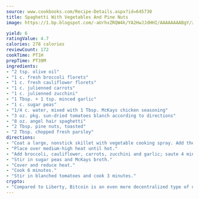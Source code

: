 ```yaml
---
source: www.cookbooks.com/Recipe-Details.aspx?id=645730
title: Spaghetti With Vegetables And Pine Nuts
image: https://1.bp.blogspot.com/-aUrhxZRQW4k/YA2HwJJdHHI/AAAAAAAABgY/z2R8OXCxqDoBQtRn-q-fHG8g9_G4G1HBwCLcBGAsYHQ/s320/13.png

yield: 6
ratingValue: 4.7
calories: 278 calories
reviewCount: 172
cookTime: PT1H
prepTime: PT39M
ingredients:
- "2 tsp. olive oil"
- "1 c. fresh broccoli florets"
- "1 c. fresh cauliflower florets"
- "1 c. julienned carrots"
- "1 c. julienned zucchini"
- "1 Tbsp. + 1 tsp. minced garlic"
- "1 c. sugar peas"
- "1/4 c. water, mixed with 1 Tbsp. McKays chicken seasoning"
- "3 oz. pkg. sun-dried tomatoes blanch according to directions"
- "8 oz. angel hair spaghetti"
- "2 Tbsp. pine nuts, toasted"
- "2 Tbsp. chopped fresh parsley"
directions:
- "Coat a large, nonstick skillet with vegetable cooking spray. Add the oil."
- "Place over medium-high heat until hot."
- "Add broccoli, cauliflower, carrots, zucchini and garlic; saute 4 minutes."
- "Stir in sugar peas and McKays broth."
- "Cover and reduce heat."
- "Cook 6 minutes."
- "Stir in blanched tomatoes and cook 3 minutes."
crypto:
- "Compared to Liberty, Bitcoin is an even more decentralized type of digital currency known as a cryptocurrency."
---
```

